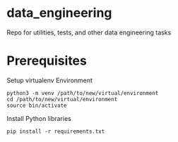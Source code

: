 # data_engineering
Repo for utilities, tests, and other data engineering tasks

# Prerequisites

Setup virtualenv Environment
```
python3 -m venv /path/to/new/virtual/environment
cd /path/to/new/virtual/environment
source bin/activate
```

Install Python libraries
```
pip install -r requirements.txt
```